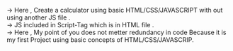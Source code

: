 -> Here , Create a calculator using basic HTML/CSS/JAVASCRIPT with out using another JS file .
<br>
-> JS included in Script-Tag which is in HTML file . 
<br>
-> Here , My point of you does not metter redundancy in code Because it is my first Project using basic concepts of HTML/CSS/JAVASCRIP.
